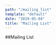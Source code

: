 ```yaml
---
path: "/mailing_list"
template: "default"
date: "2019-05-04"
title: "Mailing List"
---
```


##Mailing List